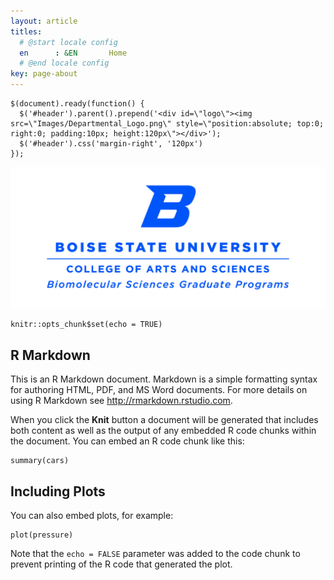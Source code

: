 ```yaml
---
layout: article
titles:
  # @start locale config
  en      : &EN       Home
  # @end locale config
key: page-about
---
```





```{js logo-js, echo=FALSE}
$(document).ready(function() {
  $('#header').parent().prepend('<div id=\"logo\"><img src=\"Images/Departmental_Logo.png\" style=\"position:absolute; top:0; right:0; padding:10px; height:120px\"></div>');
  $('#header').css('margin-right', '120px')
});
```

![](Images/Departmental_Logo.png)


```{r setup, include=FALSE}
knitr::opts_chunk$set(echo = TRUE)
```

## R Markdown

This is an R Markdown document. Markdown is a simple formatting syntax for authoring HTML, PDF, and MS Word documents. For more details on using R Markdown see <http://rmarkdown.rstudio.com>.

When you click the **Knit** button a document will be generated that includes both content as well as the output of any embedded R code chunks within the document. You can embed an R code chunk like this:

```{r cars}
summary(cars)
```

## Including Plots

You can also embed plots, for example:

```{r pressure, echo=FALSE}
plot(pressure)
```

Note that the `echo = FALSE` parameter was added to the code chunk to prevent printing of the R code that generated the plot.